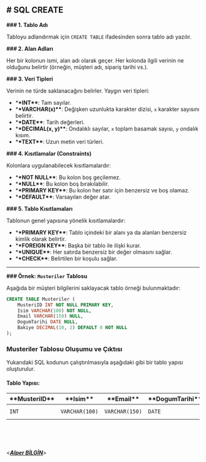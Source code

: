 ## **# SQL CREATE**

**### 1. Tablo Adı**

Tabloyu adlandırmak için `CREATE TABLE` ifadesinden sonra tablo adı yazılır.

**### 2. Alan Adları**

Her bir kolonun ismi, alan adı olarak geçer. Her kolonda ilgili verinin ne olduğunu belirtir (örneğin, müşteri adı, sipariş tarihi vs.).

**### 3. Veri Tipleri**

Verinin ne türde saklanacağını belirler. Yaygın veri tipleri:

- \***\*INT\*\***: Tam sayılar.
- \***\*VARCHAR(x)\*\***: Değişken uzunlukta karakter dizisi, `x` karakter sayısını belirtir.
- \***\*DATE\*\***: Tarih değerleri.
- \***\*DECIMAL(x, y)\*\***: Ondalıklı sayılar, `x` toplam basamak sayısı, `y` ondalık kısım.
- \***\*TEXT\*\***: Uzun metin veri türleri.

**### 4. Kısıtlamalar (Constraints)**

Kolonlara uygulanabilecek kısıtlamalardır:

- \***\*NOT NULL\*\***: Bu kolon boş geçilemez.
- \***\*NULL\*\***: Bu kolon boş bırakılabilir.
- \***\*PRIMARY KEY\*\***: Bu kolon her satır için benzersiz ve boş olamaz.
- \***\*DEFAULT\*\***: Varsayılan değer atar.

**### 5. Tablo Kısıtlamaları**

Tablonun genel yapısına yönelik kısıtlamalardır:

- \***\*PRIMARY KEY\*\***: Tablo içindeki bir alanı ya da alanları benzersiz kimlik olarak belirtir.
- \***\*FOREIGN KEY\*\***: Başka bir tablo ile ilişki kurar.
- \***\*UNIQUE\*\***: Her satırda benzersiz bir değer olmasını sağlar.
- \***\*CHECK\*\***: Belirtilen bir koşulu sağlar.

---

**### Örnek:** **`Musteriler`** **Tablosu**

Aşağıda bir müşteri bilgilerini saklayacak tablo örneği bulunmaktadır:

```sql
CREATE TABLE Musteriler (
    MusteriID INT NOT NULL PRIMARY KEY,
    Isim VARCHAR(100) NOT NULL,
    Email VARCHAR(150) NULL,
    DogumTarihi DATE NULL,
    Bakiye DECIMAL(10, 2) DEFAULT 0 NOT NULL
);

```

### Musteriler Tablosu Oluşumu ve Çıktısı

Yukarıdaki SQL kodunun çalıştırılmasıyla aşağıdaki gibi bir tablo yapısı oluşturulur.

#### Tablo Yapısı:

| \***\*MusteriID\*\*** | \***\*Isim\*\*** | \***\*Email\*\*** | \***\*DogumTarihi\*\*** | \***\*Bakiye\*\*** |
| --------------------- | ---------------- | ----------------- | ----------------------- | ------------------ |
| `INT`                 | `VARCHAR(100)`   | `VARCHAR(150)`    | `DATE`                  | `DECIMAL(10, 2)`   |
&nbsp;

&nbsp;

<**_[Alper BİLGİN](https://github.com/DREAXS)_**>
